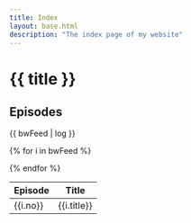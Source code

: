 ```yaml
---
title: Index
layout: base.html
description: "The index page of my website"
---
```

# {{ title }}

## Episodes
{{ bwFeed | log }}
<table>
<thead>
<tr>
<th>Episode</th>
<th>Title</th>
</tr>
</thead>

{% for i in bwFeed %}
<tbody>
<tr>
<td>{{i.no}}</td>
<td>{{i.title}}</td>
</tr>
</tbody>
{% endfor %}
</table>
